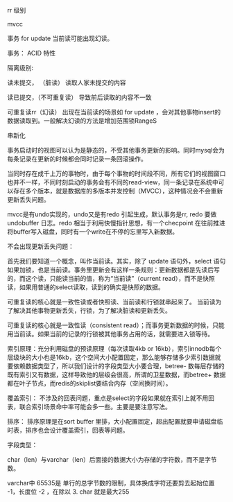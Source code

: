 rr 级别

mvcc 

事务 for update 当前读可能出现幻读。


事务： ACID 特性


隔离级别: 

读未提交， （脏读） 读取人家未提交的内容

读已提交，（不可重复读） 导致前后读取的内容不一致

可重复读rr（幻读） 出现在当前读的场景如 for update ，会对其他事物insert的数据读取到。一般解决幻读的方法是增加范围锁RangeS

串新化


事务启动时的视图可以认为是静态的，不受其他事务更新的影响。同时mysql会为每条记录在更新的时候都会同时记录一条回滚操作。

当同时存在成千上万的事物时，由于每个事物的时间段不同，所有它们的视图窗口也并不一样，不同时刻启动的事务会有不同的read-view，同一条记录在系统中可以存在多个版本，就是数据库的多版本并发控制（MVCC），这种情况会不会重新更新丢失问题。


mvcc是有undo实现的，undo又是有redo 引起生成，默认事务是rr, redo 要做undobuffer 日志。redo 相当于利用快慢指针思想，有一个checpoint 在往前推进 将buffer写入磁盘，同时有一个write在不停的忘里写入新数据。



不会出现更新丢失问题：

首先我们要知道一个概念，叫作当前读。其实，除了 update 语句外，select 语句如果加锁，也是当前读。事务里更新会有这样一条规则：更新数据都是先读后写的，而这个读，只能读当前的值，称为“当前读”（current read），而不是快照读，如果用普通的select读取，读到的确实是快照的数据。



可重复读的核心就是一致性读或者快照读、当前读和行锁就串起来了。 当前读为了解决其他事物更新丢失，行锁，为了解决脏读和更新丢失。


可重复读的核心就是一致性读（consistent read）；而事务更新数据的时候，只能用当前读。如果当前的记录的行锁被其他事务占用的话，就需要进入锁等待。


索引原理：充分利用磁盘的预读原理（每次读取4kb or 16kb），索引innodb每个层级块的大小也是16kb，这个空间大小配置固定，那么能够存储多少索引数据就要依赖数据类型了，所以我们设计的字段类型大小要合理，betree- 数每层存储的既有索引又有数据，这样导致他的层级会很高，所谓的卫星数据，而betree+ 数据都在叶子节点，而redis的skiplist要结合内存（空间换时间）。


覆盖索引： 不涉及的回表问题，重点是select的字段如果就在索引上就不用回表，联合索引场景命中率可能会多一些。主要是要注意写法。

排序： 排序原理是在sort buffer 里排，大小配置固定，超出配置就要申请磁盘临时表，排序也会设计覆盖索引，回表等问题。





字段类型：

char（len）与varchar（len）后面接的数据大小为存储的字符数，而不是字节数。

varchar中 65535是 单行的总字节数的限制，具体换成字符还要剪去起始位置 -1，长度位 -2 ，在除以 3.
char 就是最大255



